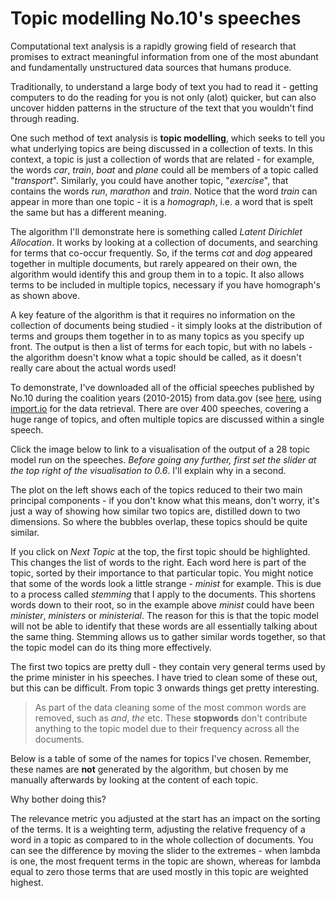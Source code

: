 
# Topic modelling No.10's speeches

Computational text analysis is a rapidly growing field of research that promises to extract meaningful information from one of the most abundant and fundamentally unstructured data sources that humans produce.

Traditionally, to understand a large body of text you had to read it - getting computers to do the reading for you is not only (alot) quicker, but can also uncover hidden patterns in the structure of the text that you wouldn't find through reading.

One such method of text analysis is **topic modelling**, which seeks to tell you what underlying topics are being discussed in a collection of texts. In this context, a topic is just a collection of words that are related - for example, the words *car*, *train*, *boat* and *plane* could all be members of a topic called "*transport*". Similarly, you could have another topic, "*exercise*", that contains the words *run*, *marathon* and *train*. Notice that the word *train* can appear in more than one topic - it is a *homograph*, i.e. a word that is spelt the same but has a different meaning.

The algorithm I'll demonstrate here is something called *Latent Dirichlet Allocation*. It works by looking at a collection of documents, and searching for terms that co-occur frequently. So, if the terms *cat* and *dog* appeared together in multiple documents, but rarely appeared on their own, the algorithm would identify this and group them in to a topic. It also allows terms to be included in multiple topics, necessary if you have homograph's as shown above.

A key feature of the algorithm is that it requires no information on the collection of documents being studied - it simply looks at the distribution of terms and groups them together in to as many topics as you specify up front. The output is then a list of terms for each topic, but with no labels - the algorithm doesn't know what a topic should be called, as it doesn't really care about the actual words used!

To demonstrate, I've downloaded all of the official speeches published by No.10 during the coalition years (2010-2015) from data.gov (see [here](https://www.gov.uk/government/announcements?keywords=&announcement_type_option=speeches&topics%5B%5D=all&departments%5B%5D=prime-ministers-office-10-downing-street), using [import.io](import.io) for the data retrieval. There are over 400 speeches, covering a huge range of topics, and often multiple topics are discussed within a single speech.

Click the image below to link to a visualisation of the output of a 28 topic model run on the speeches. *Before going any further, first set the slider at the top right of the visualisation to 0.6*. I'll explain why in a second.

The plot on the left shows each of the topics reduced to their two main principal components - if you don't know what this means, don't worry, it's just a way of showing how similar two topics are, distilled down to two dimensions. So where the bubbles overlap, these topics should be quite similar.

If you click on *Next Topic* at the top, the first topic should be highlighted. This changes the list of words to the right. Each word here is part of the topic, sorted by their importance to that particular topic. You might notice that some of the words look a little strange - *minist* for example. This is due to a process called *stemming* that I apply to the documents. This shortens words down to their root, so in the example above *minist* could have been *minister*, *ministers* or *ministerial*. The reason for this is that the topic model will not be able to identify that these words are all essentially talking about the same thing. Stemming allows us to gather similar words together, so that the topic model can do its thing more effectively.

The first two topics are pretty dull - they contain very general terms used by the prime minister in his speeches. I have tried to clean some of these out, but this can be difficult. From topic 3 onwards things get pretty interesting.

> As part of the data cleaning some of the most common words are removed, such as *and*, *the* etc. These **stopwords** don't contribute anything to the topic model due to their frequency across all the documents.

Below is a table of some of the names for topics I've chosen. Remember, these names are **not** generated by the algorithm, but chosen by me manually afterwards by looking at the content of each topic.

Why bother doing this?

The relevance metric you adjusted at the start has an impact on the sorting of the terms. It is a weighting term, adjusting the relative frequency of a word in a topic as compared to in the whole collection of documents. You can see the difference by moving the slider to the extremes - when lambda is one, the most frequent terms in the topic are shown, whereas for lambda equal to zero those terms that are used mostly in this topic are weighted highest.

